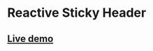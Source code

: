 # Reactive Sticky Header

## [Live demo](https://stackblitz.com/github/zetsnotdead/ng-reactive-sticky-header)
